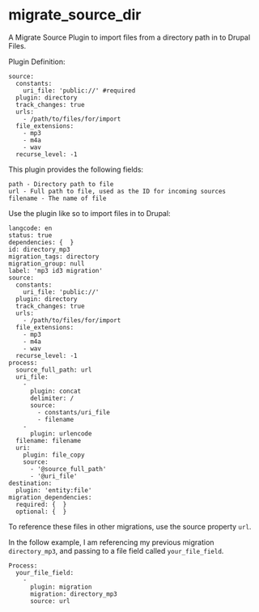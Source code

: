 # migrate_source_dir

A Migrate Source Plugin to import files from a directory path in to Drupal Files.

Plugin Definition:
```
source:
  constants:
    uri_file: 'public://' #required
  plugin: directory
  track_changes: true
  urls:
    - /path/to/files/for/import
  file_extensions:
    - mp3
    - m4a
    - wav
  recurse_level: -1
```

This plugin provides the following fields:

```
path - Directory path to file
url - Full path to file, used as the ID for incoming sources
filename - The name of file
```

Use the plugin like so to import files in to Drupal:

```
langcode: en
status: true
dependencies: {  }
id: directory_mp3
migration_tags: directory
migration_group: null
label: 'mp3 id3 migration'
source:
  constants:
    uri_file: 'public://'
  plugin: directory
  track_changes: true
  urls:
    - /path/to/files/for/import
  file_extensions:
    - mp3
    - m4a
    - wav
  recurse_level: -1
process:
  source_full_path: url
  uri_file:
    -
      plugin: concat
      delimiter: /
      source:
        - constants/uri_file
        - filename
    -
      plugin: urlencode
  filename: filename
  uri:
    plugin: file_copy
    source:
      - '@source_full_path'
      - '@uri_file'
destination:
  plugin: 'entity:file'
migration_dependencies:
  required: {  }
  optional: {  }
```

To reference these files in other migrations, use the source property `url`.

In the follow example, I am referencing my previous migration `directory_mp3`, and passing to a file field called `your_file_field`.

```
Process:
  your_file_field:
    -
      plugin: migration
      migration: directory_mp3
      source: url
```
